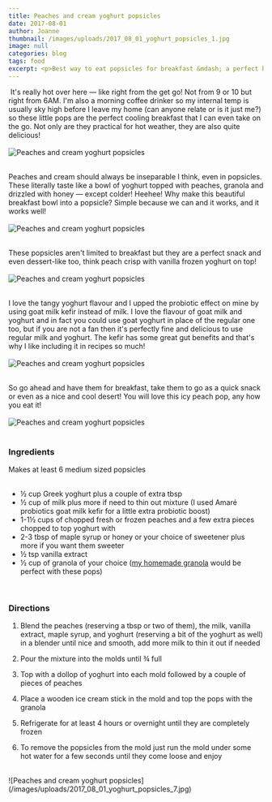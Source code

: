 ```yaml
---
title: Peaches and cream yoghurt popsicles
date: 2017-08-01
author: Joanne
thumbnail: /images/uploads/2017_08_01_yoghurt_popsicles_1.jpg
image: null
categories: blog
tags: food
excerpt: <p>​Best way to eat popsicles for breakfast &mdash; a perfect hot weather treat with only the good stuff in it!</p>
---
```

​
It's really hot over here &mdash; like right from the get go! Not from 9 or 10 but right from 6AM. I'm also a morning coffee drinker so my internal temp is usually sky high before I leave my home (can anyone relate or is it just me?) so these little pops are the perfect cooling breakfast that I can even take on the go. Not only are they practical for hot weather, they are also quite delicious!
<br>
<br>
![Peaches and cream yoghurt popsicles](/images/uploads/2017_08_01_yoghurt_popsicles_2.jpg)
<br>
<br>

Peaches and cream should always be inseparable I think, even in popsicles. These literally taste like a bowl of yoghurt topped with peaches, granola and drizzled with honey &mdash; except colder! Heehee! Why make this beautiful breakfast bowl into a popsicle? Simple because we can and it works, and it works well!
<br>
<br>
![Peaches and cream yoghurt popsicles](/images/uploads/2017_08_01_yoghurt_popsicles_3.jpg)
<br>
<br>

These popsicles aren't limited to breakfast but they are a perfect snack and even dessert-like too, think peach crisp with vanilla frozen yoghurt on top!
<br>
<br>
![Peaches and cream yoghurt popsicles](/images/uploads/2017_08_01_yoghurt_popsicles_4.jpg)
<br>
<br>

I love the tangy yoghurt flavour and I upped the probiotic effect on mine by using goat milk kefir instead of milk.  I love the flavour of goat milk and yoghurt and in fact you could use goat yoghurt in place of the regular one too, but if you are not a fan then it's perfectly fine and delicious to use regular milk and yoghurt.  The kefir has some great gut benefits and that's why I like including it in recipes so much!
<br>
<br>
![Peaches and cream yoghurt popsicles](/images/uploads/2017_08_01_yoghurt_popsicles_5.jpg)
<br>
<br>

So go ahead and have them for breakfast, take them to go as a quick snack or even as a nice and cool desert! You will love this icy peach pop, any how you eat it!
<br>
<br>
![Peaches and cream yoghurt popsicles](/images/uploads/2017_08_01_yoghurt_popsicles_6.jpg)
<br>
<br>

### Ingredients
Makes at least 6 medium sized popsicles
<br>
<br>

* &frac12; cup Greek yoghurt plus a couple of extra tbsp
* &frac12; cup of milk  plus more if need to thin out mixture (I used Amaré probiotics goat milk kefir for a little extra probiotic boost)
* 1-1&frac12; cups of chopped fresh or frozen peaches and a few extra pieces chopped to top yoghurt with
* 2-3 tbsp of maple syrup or honey or your choice of sweetener plus more if you want them sweeter
* &frac12; tsp vanilla extract
* &frac12; cup of granola of your choice (<span class="highlight">[my homemade granola](https://www.oliveandmango.com/vanilla-almond-granola)</span> would be perfect with these pops)
<br>

### Directions

1. Blend the peaches (reserving a tbsp or two of them), the milk, vanilla extract, maple syrup,  and yoghurt (reserving a bit of the yoghurt as well) in a blender until nice and smooth, add more milk to thin it out if needed

1. Pour the mixture into the molds until &frac34; full

1. Top with a dollop of yoghurt into each mold followed by a couple of pieces of peaches

1. Place a wooden ice cream stick in the mold and top the pops with the granola

1. Refrigerate for at least 4 hours or overnight until they are completely frozen

1. To remove the popsicles from the mold just run the mold under some hot water for a few seconds until they come loose and enjoy

<br>
![Peaches and cream yoghurt popsicles](/images/uploads/2017_08_01_yoghurt_popsicles_7.jpg)
